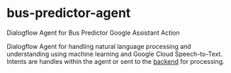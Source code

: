 # bus-predictor-agent
Dialogflow Agent for Bus Predictor Google Assistant Action

Dialogflow Agent for handling natural language processing and understanding using machine learning and Google Cloud Speech-to-Text. Intents are handles within the agent or sent to the [backend](https://github.com/mchlp/bus-predictor-firebase) for processing.
